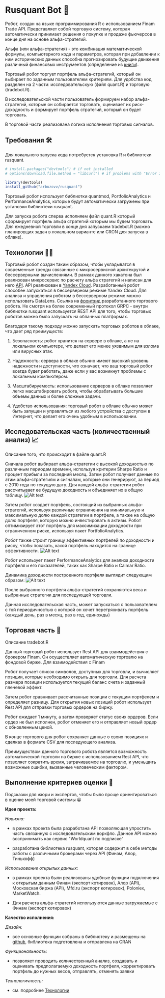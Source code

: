 # Rusquant Bot 🚀


Робот, создан на языке программирования R с использованием Finam Trade API. Представляет собой торговую систему, которая автоматически принимает решения о покупке и продаже фьючерсов в конце дня на основе альфа-стратегий.

Альфа (или альфа-стратегия) - это комбинация математической формулы, компьютерного кода и параметров, которая при добавлении к ним исторических данных способна прогнозировать будущие движения различный финансовых инструментов (определение из [книги](https://www.amazon.com/Finding-Alphas-Quantitative-Approach-Strategies/dp/1119057868)).

Торговый робот торгует портфель альфа-стратегий, который он выбирает по заданным пользователем критериям. Для удобства код разделен на 2 части: исследовательскую (файл quant.R) и торговую (tradebot.R).

В исследовательской части пользователь формируем набор альфа-стратегий, которые он собирается торговать, оценивает их риск-доходность и формирует портфель стратегий, который он будет торговать.

В торговой части реализована логика исполнения торговых сигналов.

## Требования   🛠️

Для локального запуска кода потребуется установка R и библиотеки rusquant.

``` r
# install.packages("devtools") # if not installed
# options(download.file.method = "libcurl") # if problems with "Error in utils::download.file(url, path...."

library(devtools)
install_github("arbuzovv/rusquant")
```

Торговый робот использует библиотки quantmod, PortfolioAnalytics и PerformanceAnalytics, которые будут автоматически загружены при установки библиотеки rusquant.

Для запуска робота сперва исполняем файл quant.R который сформирует портфель альфа стратегий которым мы будем торговать.
Для ежедневной торговли в конце дня запускаем tradebot.R (можно планировщих задач в локальном варианте или CRON для запуска в облаке).

## Технологии    🧑‍💻

Торговый робот создан таким образом, чтобы укладыватся в современные тренды связанные с микросервисной архитекрутой и бессерверными вычислениями. В рамках данного хакатона был реализован микросервис по расчету альфа стратегий и написан для него [API](https://swagger.rusquant.ru). API реализован в [Yandex Cloud](https://cloud.yandex.ru). Разработанный робот способен запускаться в бессерверном режиме Yandex Cloud. Для анализа и управления роботом в бессерверном режиме можно использовать DataLens. Ссылка на [фронтэнд](https://datalens.yandex/4l4yydg8alqou) разработанного торгового робота. Не смотря на более современный протокол GRPC - внутри библиотки rusquant используется REST API для того, чтобы торговых роботов можно было запускать на облачных платформах.

Благодаря такому подходу можно запускать торговых роботов в облаке, что дает ряд преимуществ:

1.  Безопасность: робот хранится на сервере в облаке, а не на локальном компьютере, что делает его менее уязвимым для взлома или вирусных атак.

2.  Надежность: сервера в облаке обычно имеют высокий уровень надежности и доступности, что означает, что ваш торговый робот всегда будет работать, даже если у вас возникнут проблемы с локальным компьютером.

3.  Масштабируемость: использование серверов в облаке позволяет легко масштабировать робота, чтобы обрабатывать большие объемы данных и более сложные задачи.

4.  Удобство использования: торговый робот в облаке обычно может быть запущен и управляться из любого устройства с доступом в Интернет, что делает его очень удобным в использовании.

## Исследовательская часть (количественный анализ)  📈

Описание того, что происходит в файле quant.R

Сначала робот выбирает альфа-стратегии с высокой доходностью по различным периодам времени, используя критерии Sharpe Ratio и процент прибыли за последний месяц. Затем робот получает данные по этим альфа-стратегиям и сигналам, которые они генерируют, за период с 2010 года по текущую дату. Для каждой альфа-стратегии робот рассчитывает ее будущую доходность и объединяет их в общую таблицу.
![Alt text](img/alpha.png "Динамика альфа стратегий")

Затем робот создает портфель, состоящий из выбранных альфа-стратегий, используя различные ограничения на минимальную и максимальную долю каждой стратегии в портфеле, а также на общую долю портфеля, которую можно инвестировать в активы. Робот оптимизирует этот портфель для максимизации доходности при ограниченном риске, используя пакет PortfolioAnalytics.

Робот также строит границу эффективных портфелей по доходности и риску, чтобы показать, какой портфель находится на границе эффективности. 
![Alt text](img/frontier.png "Граница эффективных портфелей")

Робот использует пакет PerformanceAnalytics для анализа доходности портфеля и его показателей, таких как Sharpe Ratio и Calmar Ratio.

Динамика доходности построенного портфеля выглядит следующим образом:
![Alt text](img/frontier.png "Доходность портфеля")

После выбранного портфеля альфа-стратегий сохраняются веса и выбранные стратегии для последующей торговли.

Данная исследовательская часть, может запускаться с пользователем с той периодичностью с которой он хочет перетряхивать портфель (каждый день, раз в месяц, раз в год, единожды)

## Торговая часть   💸

Описание tradebot.R

Данный торговый робот использует Rest API для взаимодействия с брокером Finam. Он осуществляет автоматическую торговлю на фондовой бирже. Для взаимодействия с Finam

Робот получает список символов, доступных для торговли, и вычисляет позиции, которые необходимо открыть для торговли. Для расчета размера позиции используется текущий баланс счета и заданный плечевой эффект.

Затем робот сравнивает рассчитанные позиции с текущим портфелем и определяет разницу. Для открытия новых позиций робот использует Rest API для отправки торговых ордеров на биржу.

Робот ожидает 1 минуту, а затем проверяет статус своих ордеров. Если ордер не был исполнен, робот отменяет его и отправляет новый ордер с обновленным ценой.

В конце торгового дня робот сохраняет данные о своих позициях и сделках в формате CSV для последующего анализа.

Преимуществом данного торгового робота является возможность автоматической торговли на бирже с использованием Rest API, что позволяет сократить время, затрачиваемое на торговлю, и уменьшить возможные ошибки, вызванные человеческим фактором.

## Выполнение критериев оценки  📌

Подсказки для жюри и экспертов, чтобы было проще ориентироваться в оценке моей торговой системы 😀

**Идея проекта:**

*Новизна:*

-   в рамках проекта была разработана API позволяющая упростить часть связанную с исследовательским воркфло. Данное API можно воспринимать как сервис "Worldquant по подписке"

-   разработана библиотека rusquant, которая содержит в себе методы работы с различными брокерами через API (Финам, Алор, Тинькофф)

*Использование открытых данных:*

-   в рамках проекта были реализованы удобные функции подключения к открытым данным Финам (экспорт котировок), Алор (API), Московская биржа (API), Mfd.ru (экспорт котировок), Poloniex, MarketWatch.

-   Для расчета альфа-стратегий используются данные загружаемые с Финам (экспорт котировок)

**Качество исполнения:**

*Дизайн:*

-   все основные функции собраны в библиотеку и размещены на [github](https://github.com/arbuzovv/rusquant), библиотека подготовлена и отправлена на CRAN

*Функциональность:*

-   позволяет проводить количественный анализ, создавать и оценивать предполагаемую доходность портфеля, корректировать портфель до нужных весов, отправлять, отменять заявки

*Технологичность:*

-   см. подробнее [Технологии](#технологии)

